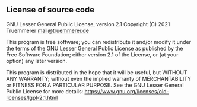 License of source code
----------------------

GNU Lesser General Public License, version 2.1
Copyright (C) 2021 Truemmerer <mail@truemmerer.de>

This program is free software; you can redistribute it and/or modify it under the terms
of the GNU Lesser General Public License as published by the Free Software Foundation;
either version 2.1 of the License, or (at your option) any later version.

This program is distributed in the hope that it will be useful, but WITHOUT ANY WARRANTY;
without even the implied warranty of MERCHANTABILITY or FITNESS FOR A PARTICULAR PURPOSE.
See the GNU Lesser General Public License for more details:
https://www.gnu.org/licenses/old-licenses/lgpl-2.1.html
